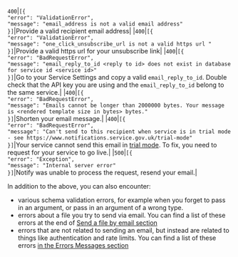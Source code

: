 `400`|`[{`<br>`"error": "ValidationError",`<br>`"message": "email_address is not a valid email address"`<br>`}]`|Provide a valid recipient email address|
|`400`|`[{`<br>`"error": "ValidationError",`<br>`"message": "one_click_unsubscribe_url is not a valid https url "`<br>`}]`|Provide a valid https url for your unsubscribe link|
|`400`|`[{`<br>`"error": "BadRequestError",`<br>`"message": "email_reply_to_id <reply to id> does not exist in database for service id <service id>"`<br>`}]`|Go to your Service Settings and copy a valid `email_reply_to_id`. Double check that the API key you are using and the `email_reply_to_id` belong to the same service.|
|`400`|`[{`<br>`"error": "BadRequestError",`<br>`"message": "Emails cannot be longer than 2000000 bytes. Your message is <rendered template size in bytes> bytes."`<br>`}]`|Shorten your email message.|
|`400`|`[{`<br>`"error": "BadRequestError",`<br>`"message": "Can't send to this recipient when service is in trial mode - see https://www.notifications.service.gov.uk/trial-mode"`<br>`}]`|Your service cannot send this email in [trial mode](https://www.notifications.service.gov.uk/using-notify/trial-mode). To fix, you need to request for your service to go live.|
|`500`|`[{`<br>`"error": "Exception",`<br>`"message": "Internal server error"`<br>`}]`|Notify was unable to process the request, resend your email.|

In addition to the above, you can also encounter:

* various schema validation errors, for example when you forget to pass in an argument, or pass in an argument of a wrong type.
* errors about a file you try to send via email. You can find a list of these errors at the end of [Send a file by email section](#send-a-file-by-email)
* errors that are not related to sending an email, but instead are related to things like authentication and rate limits. You can find a list of these errors [in the Errors Messages section](#error-messages)